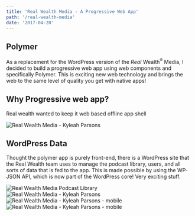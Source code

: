```yaml
---
title: 'Real Wealth Media - A Progressive Web App'
path: '/real-wealth-media'
date: '2017-04-20'
---
```


## Polymer
As a replacement for the WordPress version of the _Real_ Wealth<sup>&reg;</sup> Media, I decided to build a progressive web app using web components and specifically Polymer. This is exciting new web technology and brings the web to the same level of quality you get with native apps!

## Why Progressive web app?
Real wealth wanted to keep it web based
offline
app shell

<img src="../../assets/post-assets/realwealth/realwealthmedia-polymer-kyleah.jpg" alt="Real Wealth Media - Kyleah Parsons" />

## WordPress Data
Thought the polymer app is purely front-end, there is a WordPress site that the Real Wealth team uses to manage the podcast library, users, and all sorts of data that is fed to the app. This is made possible by using the WP-JSON API, which is now part of the WordPress core! Very exciting stuff.

<img src="../../assets/post-assets/realwealth/realwealthmedia-polymer-podcast-library.png" alt="Real Wealth Media Podcast Library" />
<img src="../../assets/post-assets/realwealth/realwealthmedia-polymer-kyleah.jpg" alt="Real Wealth Media - Kyleah Parsons" />
<img src="../../assets/post-assets/realwealth/realwealthmedia-polymer-mobile.png" alt="Real Wealth Media - Kyleah Parsons - mobile" />
<img src="../../assets/post-assets/realwealth/realwealthmedia-polymer-mobile-1.png" alt="Real Wealth Media - Kyleah Parsons - mobile" />

